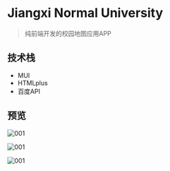 # Jiangxi Normal University

> 纯前端开发的校园地图应用APP

## 技术栈
- MUI
- HTMLplus
- 百度API

## 预览
![001](https://github.com/xiaodaxin/University/blob/master/dist/01.gif?raw=true)

![001](https://github.com/xiaodaxin/University/blob/master/dist/02.png?raw=true)

![001](https://github.com/xiaodaxin/University/blob/master/dist/03.png?raw=true)

